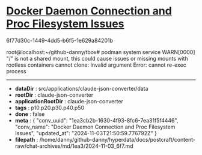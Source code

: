 # [Docker Daemon Connection and Proc Filesystem Issues](https://claude.ai/chat/1ea3cb2b-1630-4f93-8fc6-7ea31f5f4446)

6f77d30c-1449-4dd5-b6f5-1e629a84201b

root@localhost:~/github-danny/tbox# podman system service                                                   WARN[0000] "/" is not a shared mount, this could cause issues or missing mounts with rootless containers    cannot clone: Invalid argument                        Error: cannot re-exec process

---

* **dataDir** : src/applications/claude-json-converter/data
* **rootDir** : claude-json-converter
* **applicationRootDir** : claude-json-converter
* **tags** : p10.p20.p30.p40.p50
* **done** : false
* **meta** : {
  "conv_uuid": "1ea3cb2b-1630-4f93-8fc6-7ea31f5f4446",
  "conv_name": "Docker Daemon Connection and Proc Filesystem Issues",
  "updated_at": "2024-11-03T21:50:59.776792Z"
}
* **filepath** : /home/danny/github-danny/hyperdata/docs/postcraft/content-raw/chat-archives/md/1ea3/2024-11-03_6f7.md